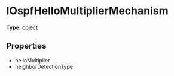 # IOspfHelloMultiplierMechanism


**Type:** object

## Properties
* helloMultiplier
* neighborDetectionType
